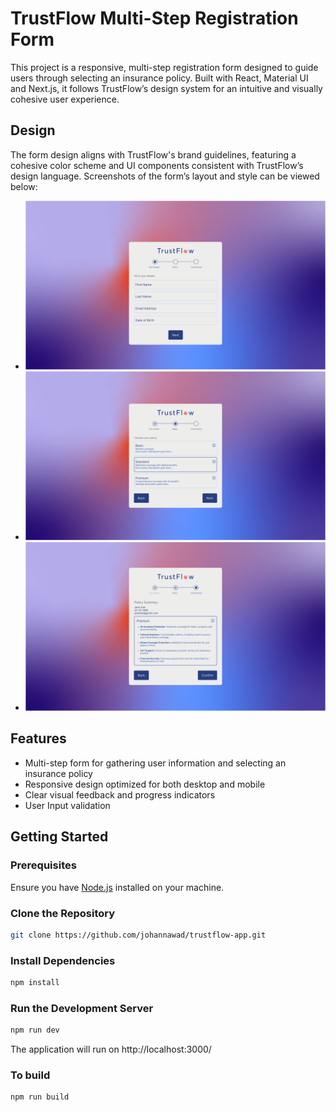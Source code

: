 # TrustFlow Multi-Step Registration Form

This project is a responsive, multi-step registration form designed to guide users through selecting an insurance policy. Built with React, Material UI and Next.js, it follows TrustFlow’s design system for an intuitive and visually cohesive user experience.

## Design

The form design aligns with TrustFlow's brand guidelines, featuring a cohesive color scheme and UI components consistent with TrustFlow’s design language. Screenshots of the form’s layout and style can be viewed below:

- ![User Info](designs/home.png)
- ![Policy](designs/policy.png)
- ![Policy](designs/summary.png)

## Features

- Multi-step form for gathering user information and selecting an insurance policy
- Responsive design optimized for both desktop and mobile
- Clear visual feedback and progress indicators
- User Input validation

## Getting Started

### Prerequisites

Ensure you have [Node.js](https://nodejs.org/) installed on your machine.

### Clone the Repository

```bash
git clone https://github.com/johannawad/trustflow-app.git

```

### Install Dependencies

```bash
npm install
```

### Run the Development Server

```bash
npm run dev
```

The application will run on http://localhost:3000/

### To build

```bash
npm run build
```
